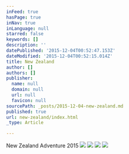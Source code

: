 ```yaml
---
inFeed: true
hasPage: true
inNav: true
inLanguage: null
starred: false
keywords: []
description: ''
datePublished: '2015-12-04T00:52:47.153Z'
dateModified: '2015-12-04T00:52:15.014Z'
title: New Zealand
author: []
authors: []
publisher:
  name: null
  domain: null
  url: null
  favicon: null
sourcePath: _posts/2015-12-04-new-zealand.md
published: true
url: new-zealand/index.html
_type: Article

---
```

New Zealand Adventure 2015
![](https://the-grid-user-content.s3-us-west-2.amazonaws.com/4124ebdb-d085-4ff9-91fe-73a5f33d1c8a.jpg)
![](https://the-grid-user-content.s3-us-west-2.amazonaws.com/437a7406-c055-4d4e-9628-3167214faecb.jpg)
![](https://the-grid-user-content.s3-us-west-2.amazonaws.com/25608fec-babd-403c-90a7-155856b4d61d.jpg)
![](https://the-grid-user-content.s3-us-west-2.amazonaws.com/dd6226e7-3bae-47de-8628-083749828749.jpg)